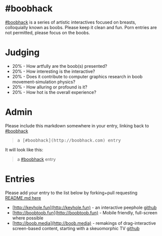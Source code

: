 # #boobhack 

[#boobhack](http://boobhack.com) is a series of artistic interactives focused on breasts, colloquially known as boobs. 
Please keep it clean and fun. Porn entries are not permitted, please focus on the boobs.

<a name="judging"></a>
# Judging
 * 20% - How artfully are the boob(s) presented? 
 * 20% - How interesting is the interactive?
 * 20% - Does it contribute to computer graphics research in boob movement-simulation physics? 
 * 20% - How alluring or profound is it? 
 * 20% - How hot is the overall experience? 

<a name="admin"></a>
# Admin

Please include this markdown somewhere in your entry, linking back to [#boobhack](http://boobhack.com)
> <pre>a [#boobhack](http://boobhack.com) entry</pre>

It will look like this: 
> a [#boobhack](http://boobhack.com) entry

<a name="entries"></a>
# Entries

Please add your entry to the list below by forking+pull requesting [README.md here](https://github.com/yosun/boobhack/)

 * [http://keyhole.fun](http://keyhole.fun) - an interactive peephole [github](https://github.com/yosun/keyhole.fun)
 * [http://boobtoob.fun](http://boobtoob.fun) - Mobile friendly, full-screen where possible
 * [http://boob.media](http://boob.media) - remakings of drag-interactive screen-based content, starting with a skeuomorphic TV [github](https://github.com/yosun/boob.media)
 
 
